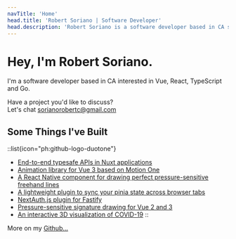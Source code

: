 ```yaml
---
navTitle: 'Home'
head.title: 'Robert Soriano | Software Developer'
head.description: 'Robert Soriano is a software developer based in CA specializing in building websites and applications.'
---
```


# Hey, I'm Robert Soriano.

I'm a software developer based in CA interested in Vue, React, TypeScript and Go.

Have a project you'd like to discuss? <br />
Let's chat [sorianorobertc@gmail.com](mailto:sorianorobertc@gmail.com?Subject=Hello)

## Some Things I've Built

::list{icon="ph:github-logo-duotone"}
- [End-to-end typesafe APIs in Nuxt applications](https://github.com/wobsoriano/trpc-nuxt)
- [Animation library for Vue 3 based on Motion One](https://vue-motion-one.vercel.app)
- [A React Native component for drawing perfect pressure-sensitive freehand lines](https://github.com/wobsoriano/rn-perfect-sketch-canvas)
- [A lightweight plugin to sync your pinia state across browser tabs](https://github.com/wobsoriano/pinia-shared-state)
- [NextAuth.js plugin for Fastify](https://github.com/wobsoriano/fastify-next-auth)
- [Pressure-sensitive signature drawing for Vue 2 and 3](https://github.com/wobsoriano/v-perfect-signature)
- [An interactive 3D visualization of COVID-19](https://covid-3d.vercel.app)
::

More on my [Github...](https://github.com/wobsoriano)
